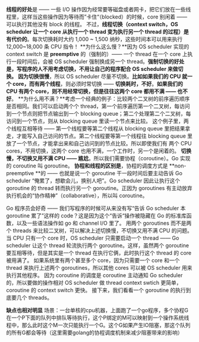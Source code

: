 **线程的好处**是 —— 一些 I/O 操作因为经常要等磁盘或者网卡，把它们放在一些线程里，这样当这些操作因为等待而”卡住“（blocked）的时候，core 别闲着 —— 可以执行其他没有 block 的线程。
不过，**线程切换（context switch，OS scheduler 让一个 core 从执行一个 thread 变为执行另一个 thread 的过程）是有代价的**。每次切换耗时大约 1,000 ~ 1,500 纳秒，这些时间本可以用来执行 12,000~18,000 条 CPU 指令！
**为什么这么慢？**因为 OS scheduler 实现的 context switch 是 **preemptive** 的（强制的）—— 一个 thread 在一个 core 上执行一段时间后，会被 OS scheduler 强制换成另一个 thread。**强制切换的好处是，写程序的人不用考虑切换，不用让自己的程序配合 OS scheduler 来做切换。**
**因为切换很慢**，所以 OS scheduler 尽量不切换。**比如如果我们的 CPU 就一个 core，而有两个线程**，则必须时常切换 —— **切换耗时，不好**。**如果我们的 CPU 有两个 core，则不用经常切换，但是往往这两个 core 都用不满 —— 也不好**。
**为什么用不满？**考虑一个经典的例子：比较两个二叉树的前序遍历顺序是否相同。我们可以启动两个个 thread，第一个前序遍历第一个二叉树，每访问到一个节点则把节点输出到一个 blocking queue；第二个处理第二个二叉树，每访问到一个节点，则从 blocking queue 里读一个节点来比较。
这个例子里，两个线程互相等待 —— 第一个线程要等第二个线程从 blocking queue 里把结果拿走，才能写入自己访问的节点。第二个线程要等第一个线程往 blocking queue 里放了一个节点，才能拿出来和自己访问到的节点比较。所以即使我们有 两个 CPU cores，不用切换，这两个 core 也用不满，一个工作时，另一个是闲着的。
**切换慢，不切换又用不满 CPU —— 尴尬**。所以我们需要协程（coroutine）。Go 实现的 coroutine 叫 goroutine。
**协程和线程的区别是**，协程的调度方式是 **non-preemptive **的 —— 也就是说一个 goroutine 干一段时间后要主动告诉 Go scheduler “俺累了，想歇会儿，换别人吧”。Go scheduler 因此让执行这个 goroutine 的 thread 转而执行另一个 goroutine。正因为 goroutines 有主动放弃执行机会的“协作精神”（collaborative），所以叫 coroutine。


Go 程序员会好奇 —— 我们写程序的时候可从来没有写“告诉 Go scheduler 本 goroutine 累了”这样的 code？这是因为这个“告诉“操作被隐藏在 Go 的标准库函数，以及一些语法操作如 go 和 channel I/O 里了。
用两个 goroutines 而不是两个 threads 来比较二叉树，可以解决上述切换慢，不切换又用不满 CPU 的问题。当 CPU 只有一个 core 时，OS scheduler 只需要启动一个 thread —— Go scheduler 让这个 thread 轮流执行两个 goroutine。这样，虽然两个 goroutine 要互相等待，但是其实是一个 thread 在执行它俩，此时执行这个 thread 的 core 被用满了。
如果系统里有两个甚至多个 core，因为只需要一个 core 和一个 thread 来执行上述两个 goroutines，所以其他 cores 可以被 OS scheduler 用来执行其他程序。
因为 coroutine 的调度是 coroutine 主动通知 Go scheduler 的，所以要做的操作相对 OS scheduler 做 thread context swtich 更简单，coroutine 的 context switch 更快。
接下来，我们看看一个 goroutine 的执行到底要几个 threads。



**缺点也相对明显**
场景：一台单核的cpu机器，上面跑了一个go程序，多个协程G在一个P下面的队列中排队等待执行，这个P绑定的M可以映射到一个操作系统线程中，那么此时这个M一次只能执行一个G。这个G如果产生IO阻塞，那这个队列的所有G都会等待（这里需要golang的协程调度机制来减少阻塞带来的影响）

